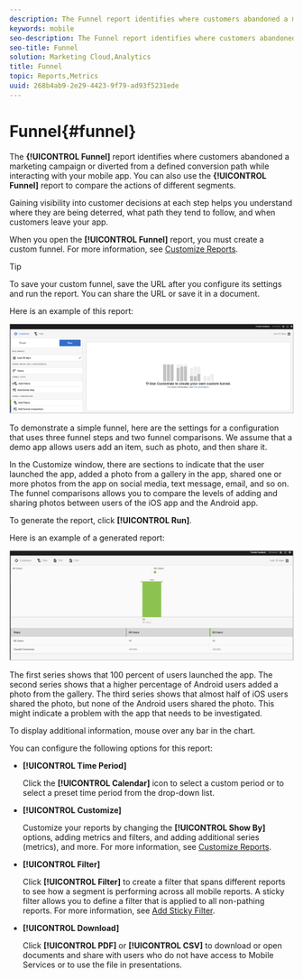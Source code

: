 ```yaml
---
description: The Funnel report identifies where customers abandoned a marketing campaign or diverted from a defined conversion path while interacting with your mobile app. You can also use the Funnel report to compare the actions of different segments.
keywords: mobile
seo-description: The Funnel report identifies where customers abandoned a marketing campaign or diverted from a defined conversion path while interacting with your mobile app. You can also use the Funnel report to compare the actions of different segments.
seo-title: Funnel
solution: Marketing Cloud,Analytics
title: Funnel
topic: Reports,Metrics
uuid: 268b4ab9-2e29-4423-9f79-ad93f5231ede
---
```


# Funnel{#funnel}

The **{!UICONTROL Funnel]** report identifies where customers abandoned a marketing campaign or diverted from a defined conversion path while interacting with your mobile app. You can also use the **{!UICONTROL Funnel]** report to compare the actions of different segments.

Gaining visibility into customer decisions at each step helps you understand where they are being deterred, what path they tend to follow, and when customers leave your app.

When you open the **[!UICONTROL Funnel]** report, you must create a custom funnel. For more information, see [Customize Reports](/help/using/usage/reports-customize/reports-customize.md).

>[!TIP]
>
>To save your custom funnel, save the URL after you configure its settings and run the report. You can share the URL or save it in a document.

Here is an example of this report:

![](assets/funnel_create.png)

To demonstrate a simple funnel, here are the settings for a configuration that uses three funnel steps and two funnel comparisons. We assume that a demo app allows users add an item, such as photo, and then share it.

In the Customize window, there are sections to indicate that the user launched the app, added a photo from a gallery in the app, shared one or more photos from the app on social media, text message, email, and so on. The funnel comparisons allows you to compare the levels of adding and sharing photos between users of the iOS app and the Android app.

To generate the report, click **[!UICONTROL Run]**.

Here is an example of a generated report:

![](assets/funnel.png)

The first series shows that 100 percent of users launched the app. The second series shows that a higher percentage of Android users added a photo from the gallery. The third series shows that almost half of iOS users shared the photo, but none of the Android users shared the photo. This might indicate a problem with the app that needs to be investigated.

To display additional information, mouse over any bar in the chart.

You can configure the following options for this report:

* **[!UICONTROL Time Period]**

    Click the **[!UICONTROL Calendar]** icon to select a custom period or to select a preset time period from the drop-down list. 
* **[!UICONTROL Customize]**

    Customize your reports by changing the **[!UICONTROL Show By]** options, adding metrics and filters, and adding additional series (metrics), and more. For more information, see [Customize Reports](/help/using/usage/reports-customize/reports-customize.md).
* **[!UICONTROL Filter]**

    Click **[!UICONTROL Filter]** to create a filter that spans different reports to see how a segment is performing across all mobile reports. A sticky filter allows you to define a filter that is applied to all non-pathing reports. For more information, see [Add Sticky Filter](/help/using/usage/reports-customize/t-sticky-filter.md).
* **[!UICONTROL Download]**

    Click **[!UICONTROL PDF]** or **[!UICONTROL CSV]** to download or open documents and share with users who do not have access to Mobile Services or to use the file in presentations.